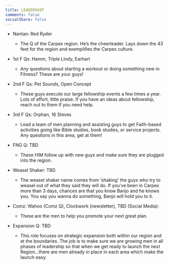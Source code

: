 ```yaml
---
title: LEADERSHIP
comments: false
socialShare: false
---
```


- Nantan: Red Ryder

  - The Q of the Carpex region. He’s the cheerleader. Lays down the 43 feet for the region and exemplifies the Carpex culture.

- 1st F Qs: Hamm, Triple Lindy, Earhart

  - Any questions about starting a workout or doing something new in Fitness? These are your guys!

- 2nd F Qs: Pet Sounds, Open Concept

  - These guys execute our large fellowship events a few times a year. Lots of effort, little praise. If you have an ideas about fellowship, reach out to them if you need help.

- 3rd F Qs: Orphan, 16 Steves

  - Lead a team of men planning and assisting guys to get Faith-based activities going like Bible studies, book studies, or service projects. Any questions in this area, get at them!

- FNG Q: TBD

  - These HIM follow up with new guys and make sure they are plugged into the region.

- Weasel Shaker: TBD

  - The weasel shaker name comes from ‘shaking’ the guys who try to weasel out of what they said they will do. If you’ve been in Carpex more than 3 days, chances are that you know Banjo and he knows you. You say you wanna do something, Banjo will hold you to it.

- Comz: Wahoo (Comz Q), Clockwork (newsletter), TBD (Social Media):

  - These are the men to help you promote your next great plan.

- Expansion Q: TBD

  - This role focuses on strategic expansion both within our region and at the boundaries. The job is to make sure we are growing men in all phases of leadership so that when we get ready to launch the next Region…there are men already in place in each area which make the launch easy.
